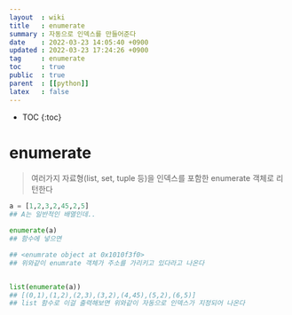 ```yaml
---
layout  : wiki
title   : enumerate 
summary : 자동으로 인덱스를 만들어준다
date    : 2022-03-23 14:05:40 +0900
updated : 2022-03-23 17:24:26 +0900
tag     : enumerate 
toc     : true
public  : true
parent  : [[python]]
latex   : false
---
```

* TOC
{:toc}

# enumerate 
> 여러가지 자료형(list, set, tuple 등)을 인덱스를 포함한 enumerate  객체로 리턴한다


``` python
a = [1,2,3,2,45,2,5]
## A는 일반적인 배열인데.. 

enumerate(a)
## 함수에 넣으면

## <enumrate object at 0x1010f3f0>
## 위와같이 enumrate 객체가 주소를 가리키고 있다라고 나온다


list(enumerate(a))
## [(0,1),(1,2),(2,3),(3,2),(4,45),(5,2),(6,5)]
## list 함수로 이걸 출력해보면 위와같이 자동으로 인덱스가 지정되어 나온다
```

